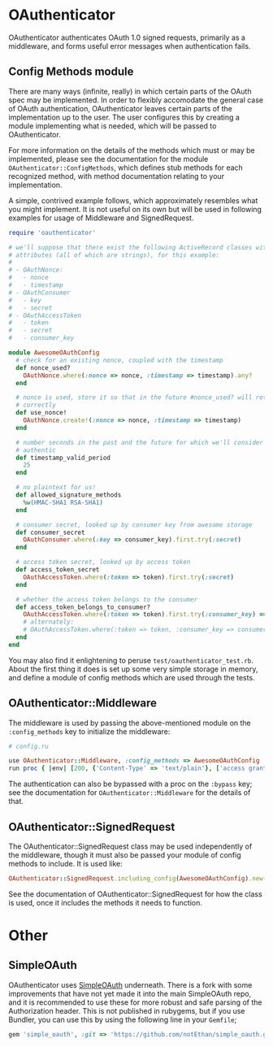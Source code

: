 # OAuthenticator

OAuthenticator authenticates OAuth 1.0 signed requests, primarily as a middleware, and forms useful error 
messages when authentication fails. 

## Config Methods module

There are many ways (infinite, really) in which certain parts of the OAuth spec may be implemented. In order 
to flexibly accomodate the general case of OAuth authentication, OAuthenticator leaves certain parts of the 
implementation up to the user. The user configures this by creating a module implementing what is needed, 
which will be passed to OAuthenticator.

For more information on the details of the methods which must or may be implemented, please see the 
documentation for the module `OAuthenticator::ConfigMethods`, which defines stub methods for 
each recognized method, with method documentation relating to your implementation.

A simple, contrived example follows, which approximately resembles what you might implement. It is not useful 
on its own but will be used in following examples for usage of Middleware and SignedRequest. 

```ruby
require 'oauthenticator'

# we'll suppose that there exist the following ActiveRecord classes with the named 
# attributes (all of which are strings), for this example:
#
# - OAuthNonce:
#   - nonce
#   - timestamp
# - OAuthConsumer
#   - key
#   - secret
# - OAuthAccessToken
#   - token
#   - secret
#   - consumer_key

module AwesomeOAuthConfig
  # check for an existing nonce, coupled with the timestamp 
  def nonce_used?
    OAuthNonce.where(:nonce => nonce, :timestamp => timestamp).any?
  end

  # nonce is used, store it so that in the future #nonce_used? will return true 
  # correctly 
  def use_nonce!
    OAuthNonce.create!(:nonce => nonce, :timestamp => timestamp)
  end

  # number seconds in the past and the future for which we'll consider a request 
  # authentic 
  def timestamp_valid_period
    25
  end

  # no plaintext for us! 
  def allowed_signature_methods
    %w(HMAC-SHA1 RSA-SHA1)
  end

  # consumer secret, looked up by consumer key from awesome storage 
  def consumer_secret
    OAuthConsumer.where(:key => consumer_key).first.try(:secret)
  end

  # access token secret, looked up by access token 
  def access_token_secret
    OAuthAccessToken.where(:token => token).first.try(:secret)
  end

  # whether the access token belongs to the consumer 
  def access_token_belongs_to_consumer?
    OAuthAccessToken.where(:token => token).first.try(:consumer_key) == consumer_key
    # alternately:
    # OAuthAccessToken.where(:token => token, :consumer_key => consumer_key).any?
  end
end
```

You may also find it enlightening to peruse `test/oauthenticator_test.rb`. About the first thing it does is 
set up some very simple storage in memory, and define a module of config methods which are used through the 
tests. 

## OAuthenticator::Middleware

The middleware is used by passing the above-mentioned module on the `:config_methods` key to  initialize the 
middleware:

```ruby
# config.ru

use OAuthenticator::Middleware, :config_methods => AwesomeOAuthConfig
run proc { |env| [200, {'Content-Type' => 'text/plain'}, ['access granted!']] }
```

The authentication can also be bypassed with a proc on the `:bypass` key; see the documentation for 
`OAuthenticator::Middleware` for the details of that. 

## OAuthenticator::SignedRequest

The OAuthenticator::SignedRequest class may be used independently of the middleware, though it must also be 
passed your module of config methods to include. It is used like:

```ruby
OAuthenticator::SignedRequest.including_config(AwesomeOAuthConfig).new(request_attrs)
```

See the documentation of OAuthenticator::SignedRequest for how the class is used, once it includes the methods 
it needs to function. 

# Other

## SimpleOAuth

OAuthenticator uses [SimpleOAuth](https://github.com/laserlemon/simple_oauth) underneath. There is a 
fork with some improvements that have not yet made it into the main SimpleOAuth repo, and it is recommended 
to use these for more robust and safe parsing of the Authorization header. This is not published in rubygems, 
but if you use Bundler, you can use this by using the following line in your `Gemfile`;

```ruby
gem 'simple_oauth', :git => 'https://github.com/notEthan/simple_oauth.git', :tag => 'ethan-v0.2.0.2'
```
